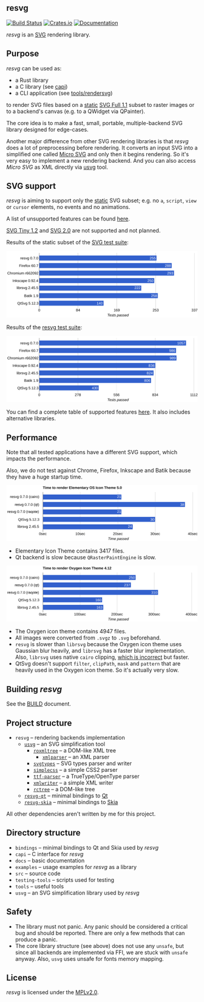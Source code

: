 ## resvg
[![Build Status](https://travis-ci.org/RazrFalcon/resvg.svg?branch=master)](https://travis-ci.org/RazrFalcon/resvg)
[![Crates.io](https://img.shields.io/crates/v/resvg.svg)](https://crates.io/crates/resvg)
[![Documentation](https://docs.rs/resvg/badge.svg)](https://docs.rs/resvg)

*resvg* is an [SVG](https://en.wikipedia.org/wiki/Scalable_Vector_Graphics) rendering library.

## Purpose

*resvg* can be used as:

- a Rust library
- a C library (see [capi](./capi))
- a CLI application (see [tools/rendersvg](./tools/rendersvg))

to render SVG files based on a
[static](http://www.w3.org/TR/SVG11/feature#SVG-static)
[SVG Full 1.1](https://www.w3.org/TR/SVG/Overview.html) subset to raster images or
to a backend's canvas (e.g. to a QWidget via QPainter).

The core idea is to make a fast, small, portable, multiple-backend SVG library
designed for edge-cases.

Another major difference from other SVG rendering libraries is that *resvg* does a lot
of preprocessing before rendering. It converts an input SVG into a simplified one
called [Micro SVG](./docs/usvg_spec.adoc) and only then it begins rendering.
So it's very easy to implement a new rendering backend.
And you can also access *Micro SVG* as XML directly via [usvg](./tools/usvg) tool.

## SVG support

*resvg* is aiming to support only the [static](http://www.w3.org/TR/SVG11/feature#SVG-static)
SVG subset; e.g. no `a`, `script`, `view` or `cursor` elements, no events and no animations.

A list of unsupported features can be found [here](docs/unsupported.md).

[SVG Tiny 1.2](https://www.w3.org/TR/SVGTiny12/) and [SVG 2.0](https://www.w3.org/TR/SVG2/)
are not supported and not planned.

Results of the static subset of the [SVG test suite](https://www.w3.org/Graphics/SVG/Test/20110816/):

![Chart1](./.github/official_chart.svg)

Results of the [resvg test suite](https://github.com/RazrFalcon/resvg-test-suite):

![Chart2](./.github/chart.svg)

You can find a complete table of supported features
[here](https://razrfalcon.github.io/resvg-test-suite/svg-support-table.html).
It also includes alternative libraries.

## Performance

Note that all tested applications have a different SVG support, which impacts the performance.

Also, we do not test against Chrome, Firefox, Inkscape and Batik because they have a huge startup time.

![Chart3](./.github/perf-elementary.svg)

- Elementary Icon Theme contains 3417 files.
- Qt backend is slow because `QRasterPaintEngine` is slow.

![Chart4](./.github/perf-oxygen.svg)

- The Oxygen icon theme contains 4947 files.
- All images were converted from `.svgz` to `.svg` beforehand.
- `resvg` is slower than `librsvg` because the Oxygen icon theme uses Gaussian blur heavily,
  and `librsvg` has a faster blur implementation.
  Also, `librsvg` uses native `cairo` clipping, [which is incorrect](https://razrfalcon.github.io/resvg-test-suite/svg-support-table.html#e-clipPath) but faster.
- QtSvg doesn't support `filter`, `clipPath`, `mask` and `pattern` that are heavily used in the Oxygen icon theme.
  So it's actually very slow.

## Building *resvg*

See the [BUILD](BUILD.adoc) document.

## Project structure

- `resvg` – rendering backends implementation
  - [`usvg`](./usvg) – an SVG simplification tool
    - [`roxmltree`](https://github.com/RazrFalcon/roxmltree) – a DOM-like XML tree
      - [`xmlparser`](https://github.com/RazrFalcon/xmlparser) – an XML parser
    - [`svgtypes`](https://github.com/RazrFalcon/svgtypes) – SVG types parser and writer
    - [`simplecss`](https://github.com/RazrFalcon/simplecss) – a simple CSS2 parser
    - [`ttf-parser`](https://github.com/RazrFalcon/ttf-parser) – a TrueType/OpenType parser
    - [`xmlwriter`](https://github.com/RazrFalcon/xmlwriter) – a simple XML writer
    - [`rctree`](https://github.com/RazrFalcon/rctree) – a DOM-like tree
  - [`resvg-qt`](./bindings/resvg-qt) – minimal bindings to [Qt]
  - [`resvg-skia`](./bindings/resvg-skia) – minimal bindings to [Skia]

All other dependencies aren't written by me for this project.

## Directory structure

- `bindings` – minimal bindings to Qt and Skia used by *resvg*
- `capi` – C interface for *resvg*
- `docs` – basic documentation
- `examples` – usage examples for *resvg* as a library
- `src` – source code
- `testing-tools` – scripts used for testing
- `tools` – useful tools
- `usvg` – an SVG simplification library used by *resvg*

## Safety

- The library must not panic. Any panic should be considered a critical bug and should be reported.
  There are only a few methods that can produce a panic.
- The core library structure (see above) does not use any `unsafe`,
  but since all backends are implemented via FFI, we are stuck with `unsafe` anyway.
  Also, `usvg` uses unsafe for fonts memory mapping.

## License

*resvg* is licensed under the [MPLv2.0](https://www.mozilla.org/en-US/MPL/).


[Inkscape]: https://www.inkscape.org
[librsvg]: https://wiki.gnome.org/action/show/Projects/LibRsvg
[QtSvg]: https://doc.qt.io/qt-5/qtsvg-index.html

[cairo]: https://www.cairographics.org/
[Qt]: https://www.qt.io/
[Skia]: https://skia.org/

[GNOME]: https://www.gnome.org/
